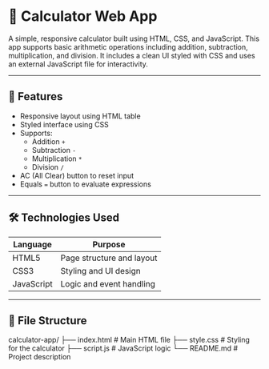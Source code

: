 
# 🧮 Calculator Web App

A simple, responsive calculator built using HTML, CSS, and JavaScript. This app supports basic arithmetic operations including addition, subtraction, multiplication, and division. It includes a clean UI styled with CSS and uses an external JavaScript file for interactivity.

---

## 🚀 Features

- Responsive layout using HTML table
- Styled interface using CSS
- Supports:
  - Addition `+`
  - Subtraction `-`
  - Multiplication `*`
  - Division `/`
- AC (All Clear) button to reset input
- Equals `=` button to evaluate expressions

---

## 🛠️ Technologies Used

| Language     | Purpose                          |
|--------------|----------------------------------|
| HTML5        | Page structure and layout        |
| CSS3         | Styling and UI design            |
| JavaScript   | Logic and event handling         |

---

## 📁 File Structure

calculator-app/
├── index.html # Main HTML file
├── style.css # Styling for the calculator
├── script.js # JavaScript logic
└── README.md # Project description

